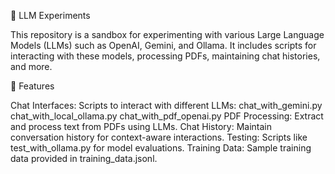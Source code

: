 🧠 LLM Experiments

This repository is a sandbox for experimenting with various Large Language Models (LLMs) such as OpenAI, Gemini, and Ollama. It includes scripts for interacting with these models, processing PDFs, maintaining chat histories, and more.​

🚀 Features

Chat Interfaces: Scripts to interact with different LLMs:
chat_with_gemini.py
chat_with_local_ollama.py
chat_with_pdf_openai.py
PDF Processing: Extract and process text from PDFs using LLMs.
Chat History: Maintain conversation history for context-aware interactions.
Testing: Scripts like test_with_ollama.py for model evaluations.
Training Data: Sample training data provided in training_data.jsonl.​

